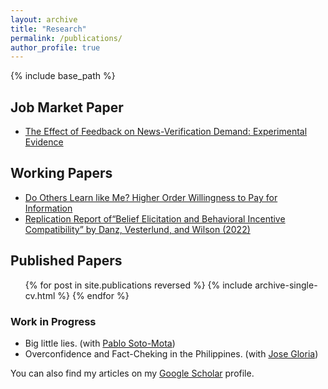 ```yaml
---
layout: archive
title: "Research"
permalink: /publications/
author_profile: true
---
```


{% include base_path %}

## Job Market Paper

 <ul>
 	<li> <a href="https://dariotrujanoochoa.github.io/portfolio/2024-10-30-feedbackMisinfo-2/">The Effect of Feedback on News-Verification Demand: Experimental Evidence</a></li>
  </ul>


## Working Papers

 <ul>
 	<li> <a href="https://dariotrujanoochoa.github.io/portfolio/2024-04-01-replication-3/">Do Others Learn like Me? Higher Order Willingness to Pay for Information</a></li>
 	<li> <a href="https://dariotrujanoochoa.github.io/portfolio/2024-04-01-higerOrderWTP-1/">Replication Report of“Belief Elicitation and Behavioral Incentive Compatibility” by Danz, Vesterlund, and Wilson (2022)</a></li>
</a></li>
  </ul>

<!-- 
  <ul>
    {% for post in site.portfolio reversed %}
      {% include archive-single-cv.html %}
    {% endfor %}
  </ul>
-->

## Published Papers

  <ul>
    {% for post in site.publications reversed %}
      {% include archive-single-cv.html %}
    {% endfor %}
  </ul>

<h3>
   Work in Progress
</h3>
 
 <ul>
 	<li>Big little lies. (with <a href="https://www.pablosotomota.com/">Pablo Soto-Mota</a>)</li>
 	<li>Overconfidence and Fact-Cheking in the Philippines. (with <a href="https://sites.google.com/view/jose-gloria">Jose Gloria</a>)</li>
 </ul>
 
You can also find my articles on my [Google Scholar](https://scholar.google.com/citations?user=T-xX3w0AAAAJ&hl=en) profile.
